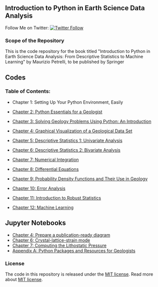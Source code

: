## Introduction to Python in Earth Science Data Analysis
Follow Me on Twitter: [![Twitter Follow](https://img.shields.io/twitter/follow/MauPetrelli.svg?style=social&label=Follow)](https://twitter.com/MauPetrelli)

### Scope of the Repository

This is the code repository for the book titled "Introduction to Python in Earth Science Data Analysis: From Descriptive Statistics to Machine Learning" by Maurizio Petrelli, to be published by Springer

## Codes
###  Table of Contents:

* Chapter 1: Setting Up Your Python Environment, Easily

* [Chapter 2: Python Essentials for a Geologist](https://github.com/petrelli-m/python_earth_science_book/tree/main/code/chapter_02)
* [Chapter 3: Solving Geology Problems Using Python: An Introduction](https://github.com/petrelli-m/python_earth_science_book/tree/main/code/chapter_03)
* [Chapter 4: Graphical Visualization of a Geological Data Set](https://github.com/petrelli-m/python_earth_science_book/tree/main/code/chapter_04)
* [Chapter 5: Descriptive Statistics 1: Univariate Analysis](https://github.com/petrelli-m/python_earth_science_book/tree/main/code/chapter_05)
* [Chapter 6: Descriptive Statistics 2: Bivariate Analysis](https://github.com/petrelli-m/python_earth_science_book/tree/main/code/chapter_06)
* [Chapter 7: Numerical Integration](https://github.com/petrelli-m/python_earth_science_book/tree/main/code/chapter_07)
* [Chapter 8: Differential Equations](https://github.com/petrelli-m/python_earth_science_book/tree/main/code/chapter_08)
* [Chapter 9: Probability Density Functions and Their Use in Geology](https://github.com/petrelli-m/python_earth_science_book/tree/main/code/chapter_09)
* [Chapter 10: Error Analysis](https://github.com/petrelli-m/python_earth_science_book/tree/main/code/chapter_10)
* [Chapter 11: Introduction to Robust Statistics](https://github.com/petrelli-m/python_earth_science_book/tree/main/code/chapter_11)
* [Chapter 12:  Machine Learning](https://github.com/petrelli-m/python_earth_science_book/tree/main/code/chapter_11)

## Jupyter Notebooks
* [Chapter 4: Prepare a publication-ready diagram](https://nbviewer.jupyter.org/github/petrelli-m/python_earth_science_book/blob/1300b44b62e77ae3dd63128634617b56766709f2/Jupyter_Notebooks/chapter_4/publication_ready_diagram.ipynb)
* [Chapter 6:  Crystal-lattice-strain mode](https://nbviewer.jupyter.org/github/petrelli-m/python_earth_science_book/blob/1300b44b62e77ae3dd63128634617b56766709f2/Jupyter_Notebooks/chapter_6/cryst_latt_strain_model.ipynb)
* [Chapter 7: Computing the Lithostatic Pressure](https://nbviewer.jupyter.org/github/petrelli-m/python_earth_science_book/blob/1300b44b62e77ae3dd63128634617b56766709f2/Jupyter_Notebooks/chapter_7/lithostatic_pressure.ipynb)
* [Appendix A: Python Packages and Resources for Geologists](https://nbviewer.jupyter.org/github/petrelli-m/python_earth_science_book/blob/f93f341d2c9f7bcacd891e9eb5e3bf75b3daa397/Jupyter_Notebooks/appendix_a/resources_for_geologists.ipynb)

### License

The code in this repository is released under the [MIT license](LICENSE). Read more about [MIT license](https://opensource.org/licenses/MIT).

